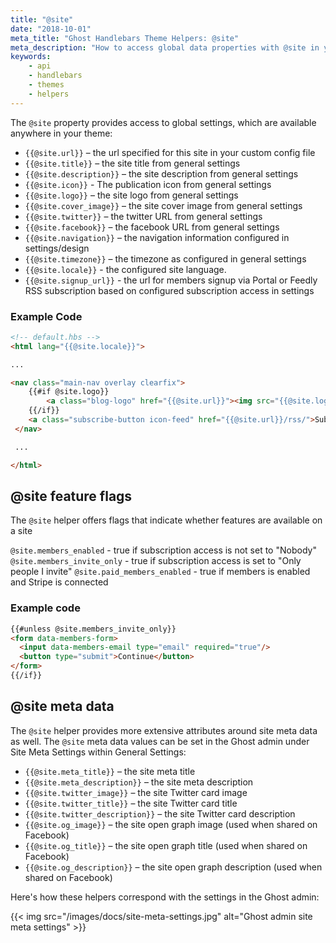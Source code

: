 ```yaml
---
title: "@site"
date: "2018-10-01"
meta_title: "Ghost Handlebars Theme Helpers: @site"
meta_description: "How to access global data properties with @site in your Ghost theme. Read more 👉"
keywords:
    - api
    - handlebars
    - themes
    - helpers
---
```


The `@site` property provides access to global settings, which are available anywhere in your theme:

- `{{@site.url}}` – the url specified for this site in your custom config file
- `{{@site.title}}` – the site title from general settings
- `{{@site.description}}` – the site description from general settings
- `{{@site.icon}}` - The publication icon from general settings
- `{{@site.logo}}` – the site logo from general settings
- `{{@site.cover_image}}` – the site cover image from general settings
- `{{@site.twitter}}` – the twitter URL from general settings
- `{{@site.facebook}}` – the facebook URL from general settings
- `{{@site.navigation}}` – the navigation information configured in settings/design
- `{{@site.timezone}}` – the timezone as configured in general settings
- `{{@site.locale}}` - the configured site language.
- `{{@site.signup_url}}` - the url for members signup via Portal or Feedly RSS subscription based on configured subscription access in settings

### Example Code

```html
<!-- default.hbs -->
<html lang="{{@site.locale}}">

...

<nav class="main-nav overlay clearfix">
    {{#if @site.logo}}
        <a class="blog-logo" href="{{@site.url}}"><img src="{{@site.logo}}" alt="Blog Logo" /></a>
    {{/if}}
    <a class="subscribe-button icon-feed" href="{{@site.url}}/rss/">Subscribe</a>
 </nav>

 ...

</html>
```

## @site feature flags

The `@site` helper offers flags that indicate whether features are available on a site

`@site.members_enabled` - true if subscription access is not set to "Nobody"
`@site.members_invite_only` - true if subscription access is set to "Only people I invite"
`@site.paid_members_enabled` - true if members is enabled and Stripe is connected


### Example code

```html
{{#unless @site.members_invite_only}}
<form data-members-form>
  <input data-members-email type="email" required="true"/>
  <button type="submit">Continue</button>
</form>
{{/if}}
```


## @site meta data

The `@site` helper provides more extensive attributes around site meta data as well. The `@site` meta data values can be set in the Ghost admin under Site Meta Settings within General Settings:

- `{{@site.meta_title}}` – the site meta title
- `{{@site.meta_description}}` – the site meta description
- `{{@site.twitter_image}}` – the site Twitter card image
- `{{@site.twitter_title}}` – the site Twitter card title
- `{{@site.twitter_description}}` – the site Twitter card description
- `{{@site.og_image}}` – the site open graph image (used when shared on Facebook)
- `{{@site.og_title}}` – the site open graph title (used when shared on Facebook)
- `{{@site.og_description}}` – the site open graph description (used when shared on Facebook)

Here's how these helpers correspond with the settings in the Ghost admin:

{{< img src="/images/docs/site-meta-settings.jpg" alt="Ghost admin site meta settings" >}}
